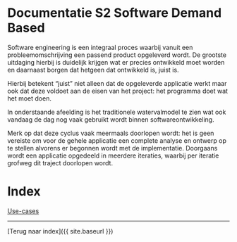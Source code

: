 Documentatie S2 Software Demand Based
=====================================

Software engineering is een integraal proces waarbij vanuit een  probleemomschrijving een passend product opgeleverd wordt. De grootste uitdaging hierbij is duidelijk krijgen wat er precies ontwikkeld moet worden en daarnaast borgen dat hetgeen dat ontwikkeld is, juist is. 

Hierbij betekent “juist” niet alleen dat de opgeleverde applicatie werkt maar ook dat deze voldoet aan de eisen van het project: het programma doet wat het moet doen.

In onderstaande afeelding is het traditionele watervalmodel te zien wat ook vandaag de dag nog vaak gebruikt wordt binnen softwareontwikkeling. 

Merk op dat deze cyclus vaak meermaals doorlopen wordt: het is geen vereiste om voor de gehele applicatie een complete analyse en
ontwerp op te stellen alvorens er begonnen wordt met de implementatie. Doorgaans wordt een applicatie opgedeeld in meerdere iteraties, waarbij per iteratie grofweg dit traject doorlopen wordt.

Index
=====
[Use-cases](Ontwikkelstappen/UseCases)

***
[Terug naar index]({{ site.baseurl }})
